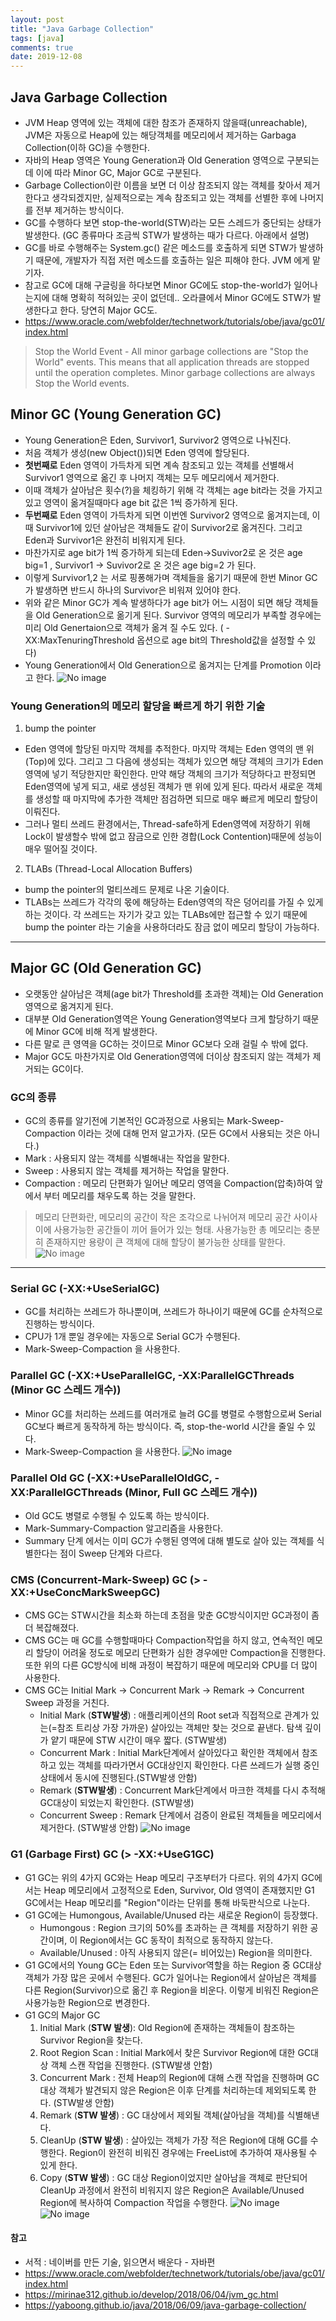 ```yaml
---
layout: post
title: "Java Garbage Collection"
tags: [java]
comments: true
date: 2019-12-08
---
```


## Java Garbage Collection
- JVM Heap 영역에 있는 객체에 대한 참조가 존재하지 않을때(unreachable), JVM은 자동으로 Heap에 있는 해당객체를 메모리에서 제거하는 Garbaga Collection(이하 GC)을 수행한다.
- 자바의 Heap 영역은 Young Generation과 Old Generation 영역으로 구분되는데 이에 따라 Minor GC, Major GC로 구분된다.
- Garbage Collection이란 이름을 보면 더 이상 참조되지 않는 객체를 찾아서 제거한다고 생각되겠지만, 실제적으로는 계속 참조되고 있는 객체를 선별한 후에 나머지를 전부 제거하는 방식이다.
- GC를 수행하다 보면 stop-the-world(STW)라는 모든 스레드가 중단되는 상태가 발생한다. (GC 종류마다 조금씩 STW가 발생하는 때가 다르다. 아래에서 설명)
- GC를 바로 수행해주는 System.gc() 같은 메소드를 호출하게 되면 STW가 발생하기 때문에, 개발자가 직접 저런 메소드를 호출하는 일은 피해야 한다. JVM 에게 맡기자.
- 참고로 GC에 대해 구글링을 하다보면 Minor GC에도 stop-the-world가 일어나는지에 대해 명확히 적혀있는 곳이 없던데.. 오라클에서 Minor GC에도 STW가 발생한다고 한다. 당연히 Major GC도.
- <https://www.oracle.com/webfolder/technetwork/tutorials/obe/java/gc01/index.html>
> Stop the World Event - All minor garbage collections are "Stop the World" events. This means that all application threads are stopped until the operation completes. Minor garbage collections are always Stop the World events.


## Minor GC (Young Generation GC)
- Young Generation은 Eden, Survivor1, Survivor2 영역으로 나눠진다.
- 처음 객체가 생성(new Object())되면 Eden 영역에 할당된다.
- **첫번째로** Eden 영역이 가득차게 되면 계속 참조되고 있는 객체를 선별해서 Survivor1 영역으로 옮긴 후 나머지 객체는 모두 메모리에서 제거한다. 
- 이때 객체가 살아남은 횟수(?)을 체킹하기 위해 각 객체는 age bit라는 것을 가지고 있고 영역이 옮겨질때마다 age bit 값은 1씩 증가하게 된다.
- **두번째로** Eden 영역이 가득차게 되면 이번엔 Survivor2 영역으로 옮겨지는데, 이때 Survivor1에 있던 살아남은 객체들도 같이 Survivor2로 옮겨진다. 그리고 Eden과 Survivor1은 완전히 비워지게 된다.
- 마찬가지로 age bit가 1씩 증가하게 되는데 Eden->Suvivor2로 온 것은 age big=1 , Survivor1 -> Suvivor2로 온 것은 age big=2 가 된다.
- 이렇게 Survivor1,2 는 서로 핑퐁해가며 객체들을 옮기기 때문에 한번 Minor GC가 발생하면 반드시 하나의 Survivor은 비워져 있어야 한다.
- 위와 같은 Minor GC가 계속 발생하다가 age bit가 어느 시점이 되면 해당 객체들을 Old Generation으로 옮기게 된다. Survivor 영역의 메모리가 부족할 경우에는 미리 Old Genertaion으로 객체가 옮겨 질 수도 있다. ( -XX:MaxTenuringThreshold 옵션으로 age bit의 Threshold값을 설정할 수 있다)
- Young Generation에서 Old Generation으로 옮겨지는 단계를 Promotion 이라고 한다.
![No image](/assets/posts/20191208/minor_gc.png)

### Young Generation의 메모리 할당을 빠르게 하기 위한 기술
1. bump the pointer
- Eden 영역에 할당된 마지막 객체를 추적한다. 마지막 객체는 Eden 영역의 맨 위(Top)에 있다. 그리고 그 다음에 생성되는 객체가 있으면 해당 객체의 크기가 Eden 영역에 넣기 적당한지만 확인한다. 만약 해당 객체의 크기가 적당하다고 판정되면 Eden영역에 넣게 되고, 새로 생성된 객체가 맨 위에 있게 된다. 따라서 새로운 객체를 생성할 때 마지막에 추가한 객체만 점검하면 되므로 매우 빠르게 메모리 할당이 이뤄진다.
- 그러나 멀티 쓰레드 환경에서는, Thread-safe하게 Eden영역에 저장하기 위해 Lock이 발생할수 밖에 없고 잠금으로 인한 경합(Lock Contention)때문에 성능이 매우 떨어질 것이다.

2. TLABs (Thread-Local Allocation Buffers)
- bump the pointer의 멀티쓰레드 문제로 나온 기술이다.
- TLABs는 쓰레드가 각각의 몫에 해당하는 Eden영역의 작은 덩어리를 가질 수 있게 하는 것이다. 각 쓰레드는 자기가 갖고 있는 TLABs에만 접근할 수 있기 때문에 bump the pointer 라는 기술을 사용하더라도 잠금 없이 메모리 할당이 가능하다. 

------
## Major GC (Old Generation GC)
- 오랫동안 살아남은 객체(age bit가 Threshold를 초과한 객체)는 Old Generation 영역으로 옮겨지게 된다.
- 대부분 Old Generation영역은 Young Generation영역보다 크게 할당하기 때문에 Minor GC에 비해 적게 발생한다. 
- 다른 말로 큰 영역을 GC하는 것이므로 Minor GC보다 오래 걸릴 수 밖에 없다.
- Major GC도 마찬가지로 Old Generation영역에 더이상 참조되지 않는 객체가 제거되는 GC이다.

### GC의 종류
- GC의 종류를 알기전에 기본적인 GC과정으로 사용되는 Mark-Sweep-Compaction 이라는 것에 대해 먼저 알고가자. (모든 GC에서 사용되는 것은 아니다.)
- Mark : 사용되지 않는 객체를 식별해내는 작업을 말한다.
- Sweep : 사용되지 않는 객체를 제거하는 작업을 말한다.
- Compaction : 메모리 단편화가 일어난 메모리 영역을 Compaction(압축)하여 앞에서 부터 메모리를 채우도록 하는 것을 말한다.
> 메모리 단편화란, 메모리의 공간이 작은 조각으로 나뉘어져 메모리 공간 사이사이에 사용가능한 공간들이 끼어 들어가 있는 형태. 사용가능한 총 메모리는 충분히 존재하지만 용량이 큰 객체에 대해 할당이 불가능한 상태를 말한다.
![No image](/assets/posts/20191208/mark_sweep_compaction.png)  

------

### Serial GC (-XX:+UseSerialGC)
- GC를 처리하는 쓰레드가 하나뿐이며, 쓰레드가 하나이기 때문에 GC를 순차적으로 진행하는 방식이다.
- CPU가 1개 뿐일 경우에는 자동으로 Serial GC가 수행된다.
- Mark-Sweep-Compaction 을 사용한다.

### Parallel GC (-XX:+UseParallelGC, -XX:ParallelGCThreads (Minor GC 스레드 개수))
- Minor GC를 처리하는 쓰레드를 여러개로 늘려 GC를 병렬로 수행함으로써 Serial GC보다 빠르게 동작하게 하는 방식이다. 즉, stop-the-world 시간을 줄일 수 있다.
- Mark-Sweep-Compaction 을 사용한다.
![No image](/assets/posts/20191208/serial_parallel_gc.png)

### Parallel Old GC (-XX:+UseParallelOldGC, -XX:ParallelGCThreads (Minor, Full GC 스레드 개수))
- Old GC도 병렬로 수행될 수 있도록 하는 방식이다.
- Mark-Summary-Compaction 알고리즘을 사용한다.
- Summary 단계 에서는 이미 GC가 수행된 영역에 대해 별도로 살아 있는 객체를 식별한다는 점이 Sweep 단계와 다르다.

### CMS (Concurrent-Mark-Sweep) GC (> -XX:+UseConcMarkSweepGC)
- CMS GC는 STW시간을 최소화 하는데 초점을 맞춘 GC방식이지만 GC과정이 좀더 복잡해졌다.
- CMS GC는 매 GC를 수행할때마다 Compaction작업을 하지 않고, 연속적인 메모리 할당이 어려울 정도로 메모리 단편화가 심한 경우에만 Compaction을 진행한다. 또한 위의 다른 GC방식에 비해 과정이 복잡하기 때문에 메모리와 CPU를 더 많이 사용한다.
- CMS GC는 Initial Mark -> Concurrent Mark -> Remark -> Concurrent Sweep 과정을 거친다.
  * Initial Mark (**STW발생**) : 애플리케이션의 Root set과 직접적으로 관계가 있는(=참조 트리상 가장 가까운) 살아있는 객체만 찾는 것으로 끝낸다. 탐색 깊이가 얕기 때문에 STW 시간이 매우 짧다. (STW발생)
  * Concurrent Mark : Initial Mark단계에서 살아있다고 확인한 객체에서 참조하고 있는 객체를 따라가면서 GC대상인지 확인한다. 다른 쓰레드가 실행 중인 상태에서 동시에 진행된다.(STW발생 안함) 
  * Remark (**STW발생**) : Concurrent Mark단계에서 마크한 객체를 다시 추적해 GC대상이 되었는지 확인한다. (STW발생)
  * Concurrent Sweep : Remark 단계에서 검증이 완료된 객체들을 메모리에서 제거한다. (STW발생 안함) 
![No image](/assets/posts/20191208/serial_cms_gc.png)

### G1 (Garbage First) GC (> -XX:+UseG1GC)
- G1 GC는 위의 4가지 GC와는 Heap 메모리 구조부터가 다르다. 위의 4가지 GC에서는 Heap 메모리에서 고정적으로 Eden, Survivor, Old 영역이 존재했지만 G1 GC에서는 Heap 메모리를 "Region"이라는 단위를 통해 바둑판식으로 나눈다.
- G1 GC에는 Humongous, Available/Unused 라는 새로운 Region이 등장했다.
  * Humongous : Region 크기의 50%를 초과하는 큰 객체를 저장하기 위한 공간이며, 이 Region에서는 GC 동작이 최적으로 동작하지 않는다.
  * Available/Unused : 아직 사용되지 않은(= 비어있는) Region을 의미한다.
- G1 GC에서의 Young GC는 Eden 또는 Survivor역할을 하는 Region 중 GC대상 객체가 가장 많은 곳에서 수행된다. GC가 일어나는 Region에서 살아남은 객체를 다른 Region(Survivor)으로 옮긴 후 Region을 비운다. 이렇게 비워진 Region은 사용가능한 Region으로 변경한다.
- G1 GC의 Major GC 
  1. Initial Mark (**STW 발생**): Old Region에 존재하는 객체들이 참조하는 Survivor Region을 찾는다. 
  2. Root Region Scan : Initial Mark에서 찾은 Survivor Region에 대한 GC대상 객체 스캔 작업을 진행한다. (STW발생 안함)
  3. Concurrent Mark : 전체 Heap의 Region에 대해 스캔 작업을 진행하며 GC대상 객체가 발견되지 않은 Region은 이후 단계를 처리하는데 제외되도록 한다. (STW발생 안함)
  4. Remark (**STW 발생**) : GC 대상에서 제외될 객체(살아남을 객체)를 식별해낸다.
  5. CleanUp (**STW 발생**) : 살아있는 객체가 가장 적은 Region에 대해 GC를 수행한다. Region이 완전히 비워진 경우에는 FreeList에 추가하여 재사용될 수 있게 한다.
  6. Copy (**STW 발생**) : GC 대상 Region이었지만 살아남을 객체로 판단되어 CleanUp 과정에서 완전히 비워지지 않은 Region은 Available/Unused Region에 복사하여 Compaction 작업을 수행한다.
![No image](/assets/posts/20191208/g1_heap_memory.png)
![No image](/assets/posts/20191208/g1_gc.png)


#### 참고
- 서적 : 네이버를 만든 기술, 읽으면서 배운다 - 자바편 
- <https://www.oracle.com/webfolder/technetwork/tutorials/obe/java/gc01/index.html>
- <https://mirinae312.github.io/develop/2018/06/04/jvm_gc.html>
- <https://yaboong.github.io/java/2018/06/09/java-garbage-collection/> 
